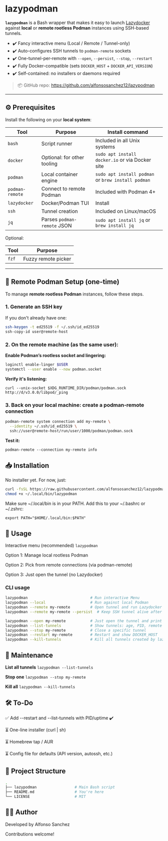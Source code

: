 # lazypodman

**`lazypodman`** is a Bash wrapper that makes it easy to launch [Lazydocker](https://github.com/jesseduffield/lazydocker) against **local** or **remote rootless Podman** instances using SSH-based tunnels.

- ✔️ Fancy interactive menu (Local / Remote / Tunnel-only)
- ✔️ Auto-configures SSH tunnels to `podman-remote` sockets
- ✔️ One-tunnel-per-remote with `--open`, `--persist`, `--stop`, `--restart`
- ✔️ Fully Docker-compatible (sets `DOCKER_HOST` + `DOCKER_API_VERSION`)
- ✔️ Self-contained: no installers or daemons required

> 📦 GitHub repo: https://github.com/alfonsosanchez12/lazypodman

---

## ⚙️ Prerequisites

Install the following on your **local system**:

| Tool             | Purpose                      | Install command                                   |
|------------------|-------------------------------|----------------------------------------------------|
| `bash`           | Script runner                | Included in all Unix systems                      |
| `docker`         | Optional: for other tooling  | `sudo apt install docker.io` or via Docker site   |
| `podman`         | Local container engine       | `sudo apt install podman` or `brew install podman`|
| `podman-remote`  | Connect to remote Podman     | Included with Podman 4+                           |
| `lazydocker`     | Docker/Podman TUI            | Install                                           |
| `ssh`            | Tunnel creation              | Included on Linux/macOS                           |
| `jq`             | Parses `podman-remote` JSON  | `sudo apt install jq` or `brew install jq`        |

Optional:

| Tool      | Purpose                     |
|-----------|-----------------------------|
| `fzf`     | Fuzzy remote picker         |

---

## 🔐 Remote Podman Setup (one-time)

To manage **remote rootless Podman** instances, follow these steps.

### 1. Generate an SSH key

If you don't already have one:

```bash
ssh-keygen -t ed25519 -f ~/.ssh/id_ed25519
ssh-copy-id user@remote-host
```

### 2. On the remote machine (as the same user):

**Enable Podman’s rootless socket and lingering:**

```bash
loginctl enable-linger $USER
systemctl --user enable --now podman.socket
```

**Verify it's listening:**

`curl --unix-socket $XDG_RUNTIME_DIR/podman/podman.sock http://d/v3.0.0/libpod/_ping`

### 3. Back on your local machine: create a podman-remote connection

```bash
podman-remote system connection add my-remote \
  --identity ~/.ssh/id_ed25519 \
  ssh://user@remote-host/run/user/1000/podman/podman.sock
```

**Test it:**

`podman-remote --connection my-remote info`

## 📥 Installation

No installer yet. For now, just:

```bash
curl -fsSL https://raw.githubusercontent.com/alfonsosanchez12/lazypodman/main/lazypodman > ~/.local/bin/lazypodman
chmod +x ~/.local/bin/lazypodman
```

Make sure ~/.local/bin is in your PATH. Add this to your ~/.bashrc or ~/.zshrc:

`export PATH="$HOME/.local/bin:$PATH"`

## 🧪 Usage
Interactive menu (recommended)
`lazypodman`

Option 1: Manage local rootless Podman

Option 2: Pick from remote connections (via podman-remote)

Option 3: Just open the tunnel (no Lazydocker)

### CLI usage

```bash
lazypodman                            # Run interactive Menu
lazypodman --local                    # Run against local Podman
lazypodman --remote my-remote         # Open tunnel and run Lazydocker
lazypodman --remote my-remote --persist  # Keep SSH tunnel alive after Lazydocker exits

lazypodman --open my-remote           # Just open the tunnel and print env exports
lazypodman --list-tunnels             # Show tunnels: age, PID, remote uptime
lazypodman --stop my-remote           # Close a specific tunnel
lazypodman --restart my-remote        # Restart and show DOCKER_HOST
lazypodman --kill-tunnels             # Kill all tunnels created by lazypodman
```

## 🧼 Maintenance

**List all tunnels**
`lazypodman --list-tunnels`

**Stop one**
`lazypodman --stop my-remote`

**Kill all**
`lazypodman --kill-tunnels`

## 🛠️ To-Do

 ✅ Add --restart and --list-tunnels with PID/uptime ✔️

 ⏳ One-line installer (curl | sh)

 ⏳ Homebrew tap / AUR

 ⏳ Config file for defaults (API version, autossh, etc.)

## 📁 Project Structure
```bash
.
├── lazypodman                 # Main Bash script
├── README.md                  # You're here
└── LICENSE                    # MIT
```

## 🧑‍💻 Author

Developed by Alfonso Sanchez

Contributions welcome!
